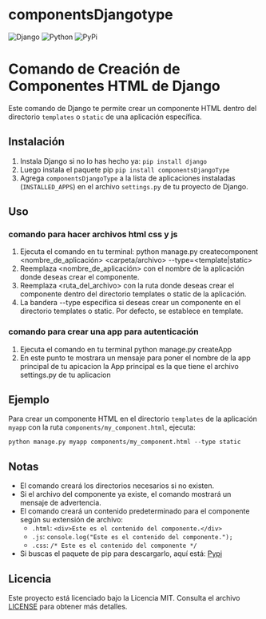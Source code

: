 # componentsDjangotype

<div style="center">
  <img src="https://img.shields.io/badge/django-%23092E20.svg?style=for-the-badge&logo=django&logoColor=white" alt="Django">
  <img src="https://img.shields.io/badge/python-3670A0?style=for-the-badge&logo=python&logoColor=ffdd54" alt="Python">
  <img src="https://img.shields.io/badge/pypi-%23ececec.svg?style=for-the-badge&logo=pypi&logoColor=1f73b7" alt="PyPi">
</div>

# Comando de Creación de Componentes HTML de Django

Este comando de Django te permite crear un componente HTML dentro del directorio `templates` o `static` de una aplicación específica.

## Instalación

1. Instala Django si no lo has hecho ya: `pip install django`
2. Luego instala el paquete pip `pip install componentsDjangoType`
3. Agrega `componentsDjangoType` a la lista de aplicaciones instaladas (`INSTALLED_APPS`) en el archivo `settings.py` de tu proyecto de Django.

## Uso

### comando para hacer archivos html css y js

1. Ejecuta el comando en tu terminal: python manage.py createcomponent <nombre_de_aplicación> <carpeta/archivo> --type=<template|static>
2. Reemplaza <nombre_de_aplicación> con el nombre de la aplicación donde deseas crear el componente.
3. Reemplaza <ruta_del_archivo> con la ruta donde deseas crear el componente dentro del directorio templates o static de la aplicación.
4. La bandera --type especifica si deseas crear un componente en el directorio templates o static. Por defecto, se establece en template.

### comando para crear una app para autenticación

1. Ejecuta el comando en tu terminal python manage.py createApp
2. En este punto te mostrara un mensaje para poner el nombre de la app principal de tu apicacion
la App principal es la que tiene el archivo settings.py de tu aplicacion

## Ejemplo

Para crear un componente HTML en el directorio `templates` de la aplicación `myapp` con la ruta `components/my_component.html`, ejecuta:
```
python manage.py myapp components/my_component.html --type static
```

## Notas

- El comando creará los directorios necesarios si no existen.
- Si el archivo del componente ya existe, el comando mostrará un mensaje de advertencia.
- El comando creará un contenido predeterminado para el componente según su extensión de archivo:
    - `.html`: `<div>Este es el contenido del componente.</div>`
    - `.js`: `console.log("Este es el contenido del componente.");`
    - `.css`: `/* Este es el contenido del componente */`
- Si buscas el paquete de pip para descargarlo, aquí está: [Pypi](https://pypi.org/project/componentsDjangoType/)

## Licencia

Este proyecto está licenciado bajo la Licencia MIT. Consulta el archivo [LICENSE](LICENSE) para obtener más detalles.

